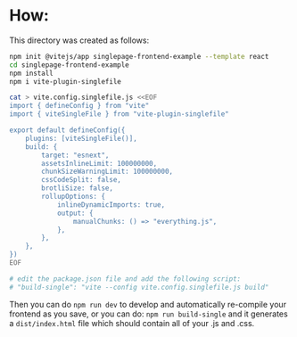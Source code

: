 # How:

This directory was created as follows:

```sh
npm init @vitejs/app singlepage-frontend-example --template react
cd singlepage-frontend-example
npm install
npm i vite-plugin-singlefile

cat > vite.config.singlefile.js <<EOF
import { defineConfig } from "vite"
import { viteSingleFile } from "vite-plugin-singlefile"

export default defineConfig({
	plugins: [viteSingleFile()],
	build: {
		target: "esnext",
		assetsInlineLimit: 100000000,
		chunkSizeWarningLimit: 100000000,
		cssCodeSplit: false,
		brotliSize: false,
		rollupOptions: {
			inlineDynamicImports: true,
			output: {
				manualChunks: () => "everything.js",
			},
		},
	},
})
EOF

# edit the package.json file and add the following script:
# "build-single": "vite --config vite.config.singlefile.js build"
```


Then you can do `npm run dev` to develop and automatically re-compile your frontend as you save,
or you can do: `npm run build-single` and it generates a `dist/index.html` file which should contain all of your .js and .css.

